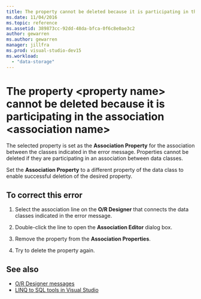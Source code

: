```yaml
---
title: The property cannot be deleted because it is participating in the association
ms.date: 11/04/2016
ms.topic: reference
ms.assetid: 389873cc-92dd-48da-bfca-0f6c8e0ae3c2
author: gewarren
ms.author: gewarren
manager: jillfra
ms.prod: visual-studio-dev15
ms.workload:
  - "data-storage"
---
```

# The property &lt;property name&gt; cannot be deleted because it is participating in the association &lt;association name&gt;

The selected property is set as the **Association Property** for the association between the classes indicated in the error message. Properties cannot be deleted if they are participating in an association between data classes.

Set the **Association Property** to a different property of the data class to enable successful deletion of the desired property.

## To correct this error

1. Select the association line on the **O/R Designer** that connects the data classes indicated in the error message.

2. Double-click the line to open the **Association Editor** dialog box.

3. Remove the property from the **Association Properties**.

4. Try to delete the property again.

## See also

- [O/R Designer messages](../data-tools/o-r-designer-messages.md)
- [LINQ to SQL tools in Visual Studio](../data-tools/linq-to-sql-tools-in-visual-studio2.md)